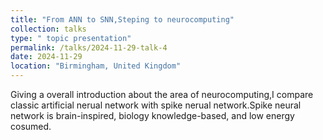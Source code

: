 ```yaml
---
title: "From ANN to SNN,Steping to neurocomputing"
collection: talks
type: " topic presentation"
permalink: /talks/2024-11-29-talk-4
date: 2024-11-29
location: "Birmingham, United Kingdom"
---
```


Giving a overall introduction about the area of neurocomputing,I compare classic artificial nerual network with spike nerual network.Spike neural network is brain-inspired, biology knowledge-based, and low energy cosumed.
